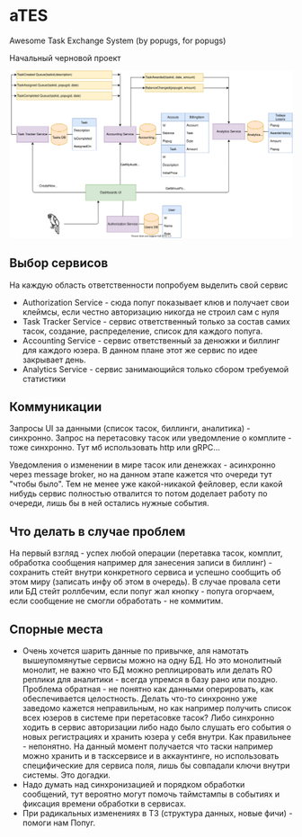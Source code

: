 # aTES
Awesome Task Exchange System (by popugs, for popugs)

Начальный черновой проект

![Initial Diagram](https://github.com/hotdroider/aTES/blob/main/aTES%20initial.drawio.svg)

## Выбор сервисов

На каждую область ответственности попробуем выделить свой сервис

* Authorization Service - сюда попуг показывает клюв и получает свои клеймсы, если честно авторизацию никогда не строил сам с нуля
* Task Tracker Service - сервис ответственный только за состав самих тасок, создание, распределение, список для каждого попуга. 
* Accounting Service - сервис ответственный за денюжки и биллинг для каждого юзера. В данном плане этот же сервис по идее закрывает день.
* Analytics Service - сервис занимающийся только сбором требуемой статистики 

## Коммуникации

Запросы UI за данными (список тасок, биллинги, аналитика) - синхронно.
Запрос на перетасовку тасок или уведомление о комплите - тоже синхронно.
Тут мб использовать http или gRPC...

Уведомления о изменении в мире тасок или денежках - асинхронно через message broker, 
но на данном этапе кажется что очереди тут "чтобы было". Тем не менее уже какой-никакой фейловер, 
если какой нибудь сервис полностью отвалится то потом доделает работу по очереди, лишь бы в ней остались нужные события.

## Что делать в случае проблем

На первый взгляд - успех любой операции (перетавка тасок, комплит, обработка сообщения например для занесения записи в биллинг) - сохранить стейт 
внутри конкретного сервиса и успешно сообщить об этом миру (записать инфу об этом в очередь).
В случае провала сети или БД стейт роллбечим, если попуг жал кнопку - попуга огорчаем, если сообщение не смогли обработать - не коммитим.

## Спорные места

* Очень хочется шарить данные по привычке, аля намотать вышеупомянутые сервисы можно на одну БД. Но это монолитный монолит, 
не важно что БД можно реплицировать или делать RO реплики для аналитики - всегда упремся в базу рано или поздно.
Проблема обратная - не понятно как данными оперировать, как обеспечивается целостность.
Делать что-то синхронно уже заведомо кажется неправильным, но как например получить список всех юзеров в системе при перетасовке тасок? Либо синхронно ходить в сервис авторизации либо надо было слушать его события о новых регистрациях и хранить юзера у себя внутри. Как правильнее - непонятно.
На данный момент получается что таски например можно хранить и в тасксервисе и в аккаунтинге, но использовать специфические для сервиса поля, лишь бы совпадали ключи внутри системы. Это догадки.
* Надо думать над синхронизацией и порядком обработки сообщений, тут вероятно могут помочь таймстампы в событиях и фиксация времени обработки в сервисах.
* При радикальных изменениях в ТЗ (структура данных, новые фичи) - помоги нам Попуг.
